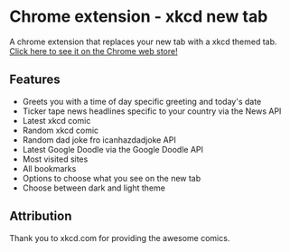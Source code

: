 # Chrome extension - xkcd new tab

A chrome extension that replaces your new tab with a xkcd themed tab.
[Click here to see it on the Chrome web store!](https://chrome.google.com/webstore/detail/new-tab-xkcd-comics-theme/hpbeeihachkpnaeccpdijpdekjinhpib)

## Features
- Greets you with a time of day specific greeting and today's date
- Ticker tape news headlines specific to your country via the News API
- Latest xkcd comic
- Random xkcd comic
- Random dad joke fro icanhazdadjoke API
- Latest Google Doodle via the Google Doodle API
- Most visited sites
- All bookmarks
- Options to choose what you see on the new tab
- Choose between dark and light theme

## Attribution

Thank you to xkcd.com for providing the awesome comics.